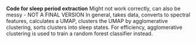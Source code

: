 **Code for sleep period extraction**
Might not work correctly, can also be messy - NOT A FINAL VERSION
In general, takes data, converts to spectral features, calculates a UMAP, clusters the UMAP by agglomerative clustering, sorts clusters into sleep states.
For efficiency, agglomerative clustering is used to train a random forest classifier instead.
